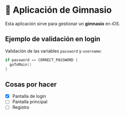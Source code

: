 # :muscle: Aplicación de Gimnasio
Esta aplicación sirve para gestionar un **gimnasio** en *iOS*.
## Ejemplo de validación en login
Validación de las variables `password` y `username`:
```swift
if password == CORRECT_PASSWORD {
  goToMain()
}
```
## Cosas por hacer
- [x] Pantalla de login
- [ ] Pantalla principal
- [ ] Registro
